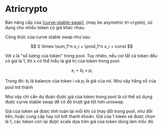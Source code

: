 # Atricrypto
 
Bản nâng cấp của [[curve-stable-swap]], (may be asymetric tri-crypto), sử dụng cho nhiều token có giá khác nhau.

Công thức của curve stable swap như sau:

$$
S \times \sum_1^n x_i + \prod_1^n x_i = const
$$

Với x là "số lượng của token" trong pool. Tuy nhiên, nếu coi tất cả token đều có giá là 1, thì x có thể hiểu là giá trị của token trong pool:

$$
x_i = b_i \times p_i
$$

Trong đó: $b_i$ là balance của token i và $p_i$ là giá của nó. Như vậy hằng số của pool trở thành

Như vậy chỉ cần dự đoán được giá của token trong pool là có thể sử dụng được curve stable swap để có độ trượt giá tốt hơn uniswap.

Giá của token sẽ được tính toán lại mỗi khi có thay đổi trong pool, như đổi tiền, hoặc cung cấp hay rút bớt thanh khoản. Giá của 1 token sẽ được chọn là 1, các token còn lại được scale dựa trên giá của token dùng làm mốc đó.


[//begin]: # "Autogenerated link references for markdown compatibility"
[curve-stable-swap]: curve-stable-swap.md "Curve stable swap"
[//end]: # "Autogenerated link references"